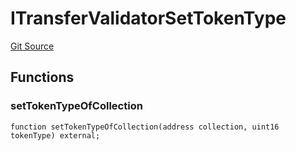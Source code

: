 # ITransferValidatorSetTokenType
[Git Source](https://github.com/zanzai-dev/creator-token-standards/blob/e3ca932d2edc594487078ba2c4da4e803f84d6a3/src/interfaces/ITransferValidatorSetTokenType.sol)


## Functions
### setTokenTypeOfCollection


```solidity
function setTokenTypeOfCollection(address collection, uint16 tokenType) external;
```

